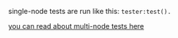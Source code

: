 single-node tests are run like this:
`tester:test().`

[you can read about multi-node tests here](test_multiple_nodes.md)